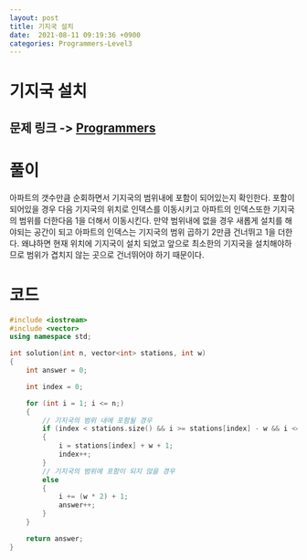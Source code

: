 ```yaml
---
layout: post
title: 기지국 설치
date:  2021-08-11 09:19:36 +0900
categories: Programmers-Level3
---
```


# 기지국 설치
## 문제 링크 -> [Programmers](https://programmers.co.kr/learn/courses/30/lessons/12979)

# 풀이
아파트의 갯수만큼 순회하면서 기지국의 범위내에 포함이 되어있는지 확인한다. 포함이 되어있을 경우 다음 기지국의 위치로 인덱스를 이동시키고 아파트의 인덱스또한 기지국의 범위를 더한다음 1을 더해서 이동시킨다.
만약 범위내에 없을 경우 새롭게 설치를 해야되는 공간이 되고 아파트의 인덱스는 기지국의 범위 곱하기 2만큼 건너뛰고 1을 더한다. 왜냐하면 현재 위치에 기지국이 설치 되었고 앞으로 최소한의 기지국을 설치해야하므로 범위가 겹치지 않는 곳으로 건너뛰어야 하기 때문이다.

# 코드
```c++
#include <iostream>
#include <vector>
using namespace std;

int solution(int n, vector<int> stations, int w)
{
    int answer = 0;

    int index = 0;

    for (int i = 1; i <= n;)
    {   
        // 기지국의 범위 내에 포함될 경우
        if (index < stations.size() && i >= stations[index] - w && i <= stations[index] + w)
        {
            i = stations[index] + w + 1;
            index++;
        }
        // 기지국의 범위에 포함이 되지 않을 경우
        else
        {
            i += (w * 2) + 1;
            answer++;
        }
    }

    return answer;
}
```

